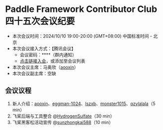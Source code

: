 # Paddle Framework Contributor Club 四十五次会议纪要

- 本次会议时间：2024/10/10 19:00-20:00 (GMT+08:00) 中国标准时间 - 北京
- 本次会议接入方式：【腾讯会议】
  - 会议密码：\*\*\*\*（群内通知）
  - [点击链接入会](https://meeting.tencent.com/dm/GeqTs8YW6HHQ)，或添加至会议列表
- 本次会议主席：马奥欣（[aooxin](https://github.com/aooxin)）
- 本次会议副主席：空缺

## 会议议程

1. 新人介绍：[aooxin](https://github.com/aooxin)、[eggman-1024](https://github.com/eggman-1024)、[lszxb](https://github.com/lszxb)、[monster1015](https://github.com/monster1015)、[qzylalala](https://github.com/qzylalala)（5 min）
2. 飞桨后端与工具整合 @[HydrogenSulfate](https://github.com/HydrogenSulfate)（30 min）
3. 飞桨黑客松活动宣传 @[sunzhongkai588](https://github.com/sunzhongkai588)（10 min）
